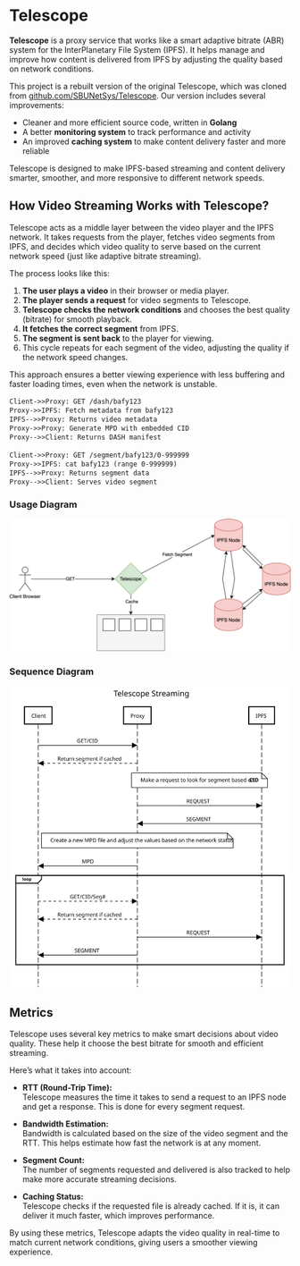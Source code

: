 # Telescope

**Telescope** is a proxy service that works like a smart adaptive bitrate (ABR) system for the InterPlanetary File System (IPFS). It helps manage and improve how content is delivered from IPFS by adjusting the quality based on network conditions.

This project is a rebuilt version of the original Telescope, which was cloned from [github.com/SBUNetSys/Telescope](https://github.com/SBUNetSys/Telescope). Our version includes several improvements:

- Cleaner and more efficient source code, written in **Golang**  
- A better **monitoring system** to track performance and activity  
- An improved **caching system** to make content delivery faster and more reliable  

Telescope is designed to make IPFS-based streaming and content delivery smarter, smoother, and more responsive to different network speeds.

## How Video Streaming Works with Telescope?

Telescope acts as a middle layer between the video player and the IPFS network. It takes requests from the player, fetches video segments from IPFS, and decides which video quality to serve based on the current network speed (just like adaptive bitrate streaming).

The process looks like this:

1. **The user plays a video** in their browser or media player.
2. **The player sends a request** for video segments to Telescope.
3. **Telescope checks the network conditions** and chooses the best quality (bitrate) for smooth playback.
4. **It fetches the correct segment** from IPFS.
5. **The segment is sent back** to the player for viewing.
6. This cycle repeats for each segment of the video, adjusting the quality if the network speed changes.

This approach ensures a better viewing experience with less buffering and faster loading times, even when the network is unstable.

```
Client->>Proxy: GET /dash/bafy123
Proxy->>IPFS: Fetch metadata from bafy123
IPFS-->>Proxy: Returns video metadata
Proxy->>Proxy: Generate MPD with embedded CID
Proxy-->>Client: Returns DASH manifest

Client->>Proxy: GET /segment/bafy123/0-999999
Proxy->>IPFS: cat bafy123 (range 0-999999)
IPFS-->>Proxy: Returns segment data
Proxy-->>Client: Serves video segment
```

### Usage Diagram

![](.github/assets/diagram.svg)

### Sequence Diagram

![](.github/assets/sequence.svg)

## Metrics

Telescope uses several key metrics to make smart decisions about video quality. These help it choose the best bitrate for smooth and efficient streaming.

Here’s what it takes into account:

- **RTT (Round-Trip Time):**  
  Telescope measures the time it takes to send a request to an IPFS node and get a response. This is done for every segment request.

- **Bandwidth Estimation:**  
  Bandwidth is calculated based on the size of the video segment and the RTT. This helps estimate how fast the network is at any moment.

- **Segment Count:**  
  The number of segments requested and delivered is also tracked to help make more accurate streaming decisions.

- **Caching Status:**  
  Telescope checks if the requested file is already cached. If it is, it can deliver it much faster, which improves performance.

By using these metrics, Telescope adapts the video quality in real-time to match current network conditions, giving users a smoother viewing experience.
